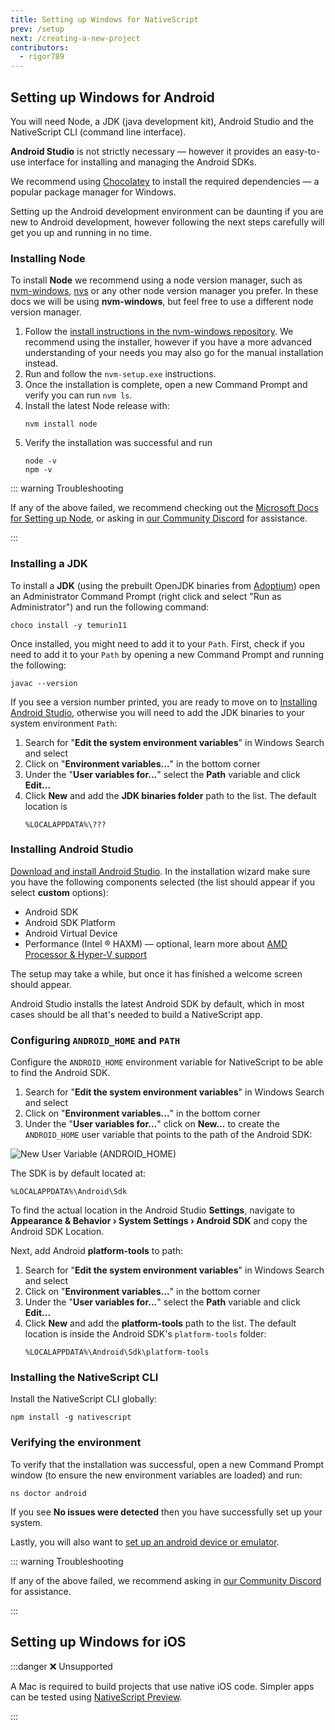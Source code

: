```yaml
---
title: Setting up Windows for NativeScript
prev: /setup
next: /creating-a-new-project
contributors:
  - rigor789
---
```


## Setting up Windows for Android

You will need Node, a JDK (java development kit), Android Studio and the NativeScript CLI (command line interface).

**Android Studio** is not strictly necessary &mdash; however it provides an easy-to-use interface for installing and managing the Android SDKs.

We recommend using [Chocolatey](https://chocolatey.org/) to install the required dependencies &mdash; a popular package manager for Windows.

Setting up the Android development environment can be daunting if you are new to Android development, however following the next steps carefully will get you up and running in no time.

### Installing Node

To install **Node** we recommend using a node version manager, such as [nvm-windows](https://github.com/coreybutler/nvm-windows), [nvs](https://github.com/jasongin/nvs) or any other node version manager you prefer. In these docs we will be using **nvm-windows**, but feel free to use a different node version manager.

1. Follow the [install instructions in the nvm-windows repository](https://github.com/coreybutler/nvm-windows#installation--upgrades). We recommend using the installer, however if you have a more advanced understanding of your needs you may also go for the manual installation instead.
2. Run and follow the `nvm-setup.exe` instructions.
3. Once the installation is complete, open a new Command Prompt and verify you can run `nvm ls`.
4. Install the latest Node release with:
   ```cli
   nvm install node
   ```
5. Verify the installation was successful and run
   ```cli
   node -v
   npm -v
   ```

::: warning Troubleshooting

If any of the above failed, we recommend checking out the [Microsoft Docs for Setting up Node](https://learn.microsoft.com/en-us/windows/dev-environment/javascript/nodejs-on-windows), or asking in [our Community Discord](https://nativescript.org/discord) for assistance.

:::

<!-- TODO: verify steps on a Windows machine! -->

### Installing a JDK

To install a **JDK** (using the prebuilt OpenJDK binaries from [Adoptium](https://adoptium.net/)) open an Administrator Command Prompt (right click and select "Run as Administrator") and run the following command:

```cli
choco install -y temurin11
```

Once installed, you might need to add it to your `Path`. First, check if you need to add it to your `Path` by opening a new Command Prompt and running the following:

```cli
javac --version
```

If you see a version number printed, you are ready to move on to [Installing Android Studio](#installing-android-studio), otherwise you will need to add the JDK binaries to your system environment `Path`:

1. Search for "**Edit the system environment variables**" in Windows Search and select
2. Click on "**Environment variables...**" in the bottom corner
3. Under the "**User variables for...**" select the **Path** variable and click **Edit...**
4. Click **New** and add the **JDK binaries folder** path to the list.
   The default location is
   ```
   %LOCALAPPDATA%\???
   ```

### Installing Android Studio

[Download and install Android Studio](https://developer.android.com/studio). In the installation wizard make sure you have the following components selected (the list should appear if you select **custom** options):

- Android SDK
- Android SDK Platform
- Android Virtual Device
- Performance (Intel ® HAXM) &mdash; optional, learn more about [AMD Processor & Hyper-V support](https://android-developers.googleblog.com/2018/07/android-emulator-amd-processor-hyper-v.html)

The setup may take a while, but once it has finished a welcome screen should appear.

Android Studio installs the latest Android SDK by default, which in most cases should be all that's needed to build a NativeScript app.

### Configuring `ANDROID_HOME` and `PATH`

Configure the `ANDROID_HOME` environment variable for NativeScript to be able to find the Android SDK.

1. Search for "**Edit the system environment variables**" in Windows Search and select
2. Click on "**Environment variables...**" in the bottom corner
3. Under the "**User variables for...**" click on **New...** to create the `ANDROID_HOME` user variable that points to the path of the Android SDK:

![New User Variable (ANDROID_HOME)](../assets/images/environment-setup/new_user_variable_dialog.png)

The SDK is by default located at:

```
%LOCALAPPDATA%\Android\Sdk
```

To find the actual location in the Android Studio **Settings**, navigate to **Appearance & Behavior › System Settings › Android SDK** and copy the Android SDK Location.

Next, add Android **platform-tools** to path:

1. Search for "**Edit the system environment variables**" in Windows Search and select
2. Click on "**Environment variables...**" in the bottom corner
3. Under the "**User variables for...**" select the **Path** variable and click **Edit...**
4. Click **New** and add the **platform-tools** path to the list.
   The default location is inside the Android SDK's `platform-tools` folder:
   ```
   %LOCALAPPDATA%\Android\Sdk\platform-tools
   ```

### Installing the NativeScript CLI

Install the NativeScript CLI globally:

```cli
npm install -g nativescript
```

<!-- @include: ../parts/nativescript-cli-deprecation-warnings.md -->

### Verifying the environment

To verify that the installation was successful, open a new Command Prompt window (to ensure the new environment variables are loaded) and run:

```cli
ns doctor android
```

If you see **No issues were detected** then you have successfully set up your system.

Lastly, you will also want to [set up an android device or emulator](#setting-up-an-android-device-or-emulator).

::: warning Troubleshooting

If any of the above failed, we recommend asking in [our Community Discord](https://nativescript.org/discord) for assistance.

:::

## Setting up Windows for iOS

:::danger :x: Unsupported

A Mac is required to build projects that use native iOS code. Simpler apps can be tested using [NativeScript Preview](https://preview.nativescript.org).

:::
